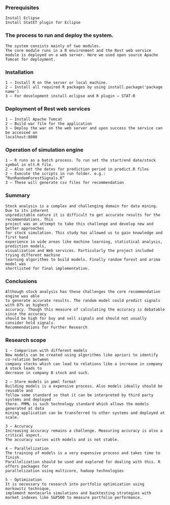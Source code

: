 
### Prerequisites
```
Install Eclipse
Install StatET plugin for Eclipse
```

### The process to run and deploy the system. 
```
The system consists mainly of two modules. 
The core module runs in a R environment and the Rest web service module is deployed on a web server. Here we used open source Apache Tomcat for deployment.```
### Installation 
```1 – Install R on the server or local machine.2 – Install all required R packages by using install.package('package name')3 – For development install eclipse and R plugin – STAT-R
```### Deployment of Rest web services ```1 – Install Apache Tomcat2 – Build war file for the application3 – Deploy the war on the web server and upon success the service can be accessed onlocalhost:8080
```### Operation of simulation engine```1 – R runs as a batch process. To run set the start/end date/stock symbol in elt.R file.2 – Also set the dates for prediction period in predict.R files2 – Execute the scripts in run folder. e.g.: “RunRandomForestSignals.R”3 – These will generate csv files for recommendation```
### Summary```Stock analysis is a complex and challenging domain for data mining. Due to its inherentunpredictable nature it is difficult to get accurate results for the recommendations. Thisproject was an attempt to take this challenge and develop new and better approachesfor stock simulation. This study has allowed us to gain knowledge and first handexperience in wide areas like machine learning, statistical analysis, prediction models,visualization and Web services. Particularly the project included trying different machinelearning algorithms to build models. Finally random forest and arima model wasshortlisted for final implementation.```### Conclusions```Although stock analysis has these challenges the core recommendation engine was ableto generate accurate results. The random model could predict signals with 87% as highestaccuracy. Though this measure of calculating the accuracy is debatable since the accuracyshould be high for buy and sell signals and should not usually consider hold signals.Recommendations for Further Research```### Research scope```1 – Comparison with different modelsNew models can be created using algorithms like apriori to identify co-relation betweencompany stocks which can lead to relations like a increase in company A stock leads todecrease in company B stock and such.

2 – Store models in pmml formatBuilding models is a expensive process. Also models ideally should be reusable andfollow some standard so that it can be interpreted by third party systems and deployedthere. PMML is such technology standard which allows the models generated at datamining application can be transferred to other systems and deployed at scale.
3 – AccuracyIncreasing accuracy remains a challenge. Measuring accuracy is also a critical aspect.The accuracy varies with models and is not stable.
4 – ParallelizationThe training of models is a very expensive process and takes time to finish.Parallelization should be used and explored for dealing with this. R offers packages forparallelization using multicore, hadoop technologies

5 - Optimization
It is necessary to research into portfolio optimization using markowitz technique, 
implement montecarlo simulations and backtesting strategies with market indexes like S&P500 to measure portfolio performance. 
```